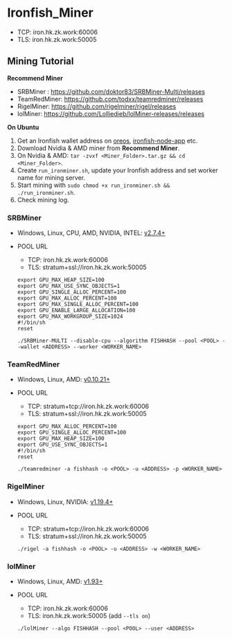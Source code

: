 # Ironfish_Miner
 * TCP: iron.hk.zk.work:60006
 * TLS: iron.hk.zk.work:50005

## Mining Tutorial
**Recommend Miner**
  * SRBMiner : https://github.com/doktor83/SRBMiner-Multi/releases
  * TeamRedMiner: https://github.com/todxx/teamredminer/releases
  * RigelMiner: https://github.com/rigelminer/rigel/releases
  * lolMiner: https://github.com/Lolliedieb/lolMiner-releases/releases

**On Ubuntu**

1. Get an Ironfish wallet address on [oreos](https://github.com/6block/ironfish-gpu-miner/releases/download/v2.0.1/zkwork_ironminer.tar.gz), [ironfish-node-app](https://ironfish.network/use/node-app) etc.
2. Download Nvidia & AMD miner from **Recommend Miner**.
3. On Nvidia & AMD: `tar -zvxf <Miner_Folder>.tar.gz && cd <Miner_Folder>`.
5. Create `run_ironminer.sh`, update your Ironfish address and set worker name for mining server.
6. Start mining with `sudo chmod +x run_ironminer.sh && ./run_ironminer.sh`.
7. Check mining log.


### SRBMiner
- Windows, Linux, CPU, AMD, NVIDIA, INTEL: [v2.7.4+](https://github.com/doktor83/SRBMiner-Multi/releases)

- POOL URL
    * TCP: iron.hk.zk.work:60006
    * TLS: stratum+ssl://iron.hk.zk.work:50005

    ```shell
    export GPU_MAX_HEAP_SIZE=100
    export GPU_MAX_USE_SYNC_OBJECTS=1
    export GPU_SINGLE_ALLOC_PERCENT=100
    export GPU_MAX_ALLOC_PERCENT=100
    export GPU_MAX_SINGLE_ALLOC_PERCENT=100
    export GPU_ENABLE_LARGE_ALLOCATION=100
    export GPU_MAX_WORKGROUP_SIZE=1024
    #!/bin/sh
    reset

    ./SRBMiner-MULTI --disable-cpu --algorithm FISHHASH --pool <POOL> --wallet <ADDRESS> --worker <WORKER_NAME>
    ```


### TeamRedMiner
- Windows, Linux, AMD: [v0.10.21+](https://github.com/todxx/teamredminer/releases)

- POOL URL
    * TCP: stratum+tcp://iron.hk.zk.work:60006
    * TLS: stratum+ssl://iron.hk.zk.work:50005

    ```shell
    export GPU_MAX_ALLOC_PERCENT=100
    export GPU_SINGLE_ALLOC_PERCENT=100
    export GPU_MAX_HEAP_SIZE=100
    export GPU_USE_SYNC_OBJECTS=1
    #!/bin/sh
    reset

    ./teamredminer -a fishhash -o <POOL> -u <ADDRESS> -p <WORKER_NAME>
    ```

### RigelMiner
- Windows, Linux, NVIDIA: [v1.19.4+](https://github.com/rigelminer/rigel/releases)

- POOL URL
    * TCP: stratum+tcp://iron.hk.zk.work:60006
    * TLS: stratum+ssl://iron.hk.zk.work:50005

    ```shell
    ./rigel -a fishhash -o <POOL> -u <ADDRESS> -w <WORKER_NAME>
    ```

### lolMiner

- Windows, Linux, AMD: [v1.93+](https://github.com/Lolliedieb/lolMiner-releases/releases)

- POOL URL
    * TCP: iron.hk.zk.work:60006
    * TLS: iron.hk.zk.work:50005 (add `--tls on`)

    ```shell
    ./lolMiner --algo FISHHASH --pool <POOL> --user <ADDRESS>
    ```